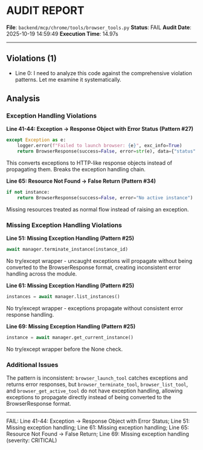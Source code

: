 # AUDIT REPORT

**File**: `backend/mcp/chrome/tools/browser_tools.py`
**Status**: FAIL
**Audit Date**: 2025-10-19 14:59:49
**Execution Time**: 14.97s

---

## Violations (1)

- Line 0: I need to analyze this code against the comprehensive violation patterns. Let me examine it systematically.

## Analysis

### Exception Handling Violations

**Line 41-44: Exception → Response Object with Error Status (Pattern #27)**
```python
except Exception as e:
    logger.error(f"Failed to launch browser: {e}", exc_info=True)
    return BrowserResponse(success=False, error=str(e), data={"status": "failed"})
```
This converts exceptions to HTTP-like response objects instead of propagating them. Breaks the exception handling chain.

**Line 65: Resource Not Found → False Return (Pattern #34)**
```python
if not instance:
    return BrowserResponse(success=False, error="No active instance")
```
Missing resources treated as normal flow instead of raising an exception.

### Missing Exception Handling Violations

**Line 51: Missing Exception Handling (Pattern #25)**
```python
await manager.terminate_instance(instance_id)
```
No try/except wrapper - uncaught exceptions will propagate without being converted to the BrowserResponse format, creating inconsistent error handling across the module.

**Line 61: Missing Exception Handling (Pattern #25)**
```python
instances = await manager.list_instances()
```
No try/except wrapper - exceptions propagate without consistent error response handling.

**Line 69: Missing Exception Handling (Pattern #25)**
```python
instance = await manager.get_current_instance()
```
No try/except wrapper before the None check.

### Additional Issues

The pattern is inconsistent: `browser_launch_tool` catches exceptions and returns error responses, but `browser_terminate_tool`, `browser_list_tool`, and `browser_get_active_tool` do not have exception handling, allowing exceptions to propagate directly instead of being converted to the BrowserResponse format.

---

FAIL: Line 41-44: Exception → Response Object with Error Status; Line 51: Missing exception handling; Line 61: Missing exception handling; Line 65: Resource Not Found → False Return; Line 69: Missing exception handling
 (severity: CRITICAL)

